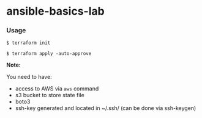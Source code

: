 # ansible-basics-lab

### Usage
`$ terraform init`


`$ terraform apply -auto-approve`

**Note:** 

You need to have:

- access to AWS via `aws` command
- s3 bucket to store state file
- boto3
- ssh-key generated and located in ~/.ssh/ (can be done via ssh-keygen)

